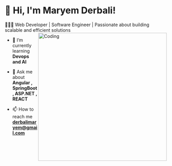 # 👋 Hi, I'm Maryem Derbali!
👩🏻‍💻 Web Developer | Software Engineer | Passionate about building scalable and efficient solutions <br/>
<img align="right" alt="Coding" width="400" src="https://camo.githubusercontent.com/4d9f5ecceb711eec6e2018f38a5677dc657c9738d4a65ba3b928c41c0a45b439/68747470733a2f2f6d69726f2e6d656469756d2e636f6d2f6d61782f313336302f302a37513379765349765f7430696f4a2d5a2e676966">
- 🌱 I’m currently learning **Devops and AI**

- 💬 Ask me about **Angular , SpringBoot , ASP.NET , REACT**

- 📫 How to reach me **derbalimaryem@gmail.com**
